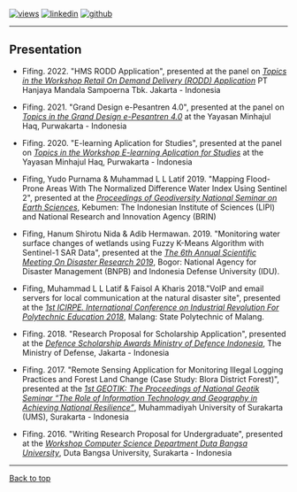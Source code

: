 [![views](https://hits.seeyoufarm.com/api/count/incr/badge.svg?url=https%3A%2F%2Ffifing3.github.io%2Fpresentation&count_bg=%2379C83D&title_bg=%23555555&icon=&icon_color=%23E7E7E7&title=hits&edge_flat=false)](https://hits.seeyoufarm.com) [![linkedin](https://img.shields.io/badge/View-My_LinkedIn-0A66C2?style=flat&logo=linkedin&logoColor=white)](https://www.linkedin.com/in/fifing/) [![github](https://img.shields.io/badge/View_My_GitHub-181717?style=flat-square&logo=github&logoColor=white)](https://github.com/fifing3/) 


---
## Presentation

- Fifing. 2022. "HMS RODD Application", presented  at the panel on [*Topics in the Workshop Retail On Demand Delivery (RODD) Application*](https://www.sampoerna.com/) PT Hanjaya Mandala Sampoerna Tbk. Jakarta - Indonesia

- Fifing. 2021. "Grand Design e-Pesantren 4.0", presented at the panel on [*Topics in the Grand Design e-Pesantren 4.0*](https://minhajulhaq.sch.id/) at the Yayasan Minhajul Haq, Purwakarta - Indonesia

- Fifing. 2020. "E-learning Aplication for Studies", presented at the panel on [*Topics in the Workshop E-learning Aplication for Studies*](https://minhajulhaq.sch.id/) at the Yayasan Minhajul Haq, Purwakarta - Indonesia

- Fifing, Yudo Purnama & Muhammad L L Latif 2019. "Mapping Flood-Prone Areas With The Normalized Difference Water Index Using Sentinel 2", presented at the [*Proceedings of Geodiversity National Seminar on Earth Sciences*](https://geodiversity.lipi.go.id/senailbum), Kebumen: The Indonesian Institute of Sciences (LIPI) and National Research and Innovation Agency (BRIN)

- Fifing, Hanum Shirotu Nida & Adib Hermawan. 2019. "Monitoring water surface changes of wetlands using Fuzzy K-Means Algorithm with Sentinel-1 SAR Data", presented at the [*The 6th Annual Scientific Meeting On Disaster Research 2019*](), Bogor: National Agency for Disaster Management (BNPB) and Indonesia Defense University (IDU).

- Fifing, Muhammad L L Latif & Faisol A Kharis 2018."VoIP and email servers for local communication at the natural disaster site", presented at the 
[*1st ICIRPE. International Conference on Industrial Revolution For Polytechnic Education 2018*](http://semnastek.polinema.ac.id/poltexxpo/), Malang: State Polytechnic of Malang.

- Fifing. 2018. "Research Proposal for Scholarship Application", presented at the [*Defence Scholarship Awards Ministry of Defence Indonesia*](https://idu.ac.id/), The Ministry of Defense, Jakarta - Indonesia

- Fifing. 2017. "Remote Sensing Application for Monitoring Illegal Logging Practices and Forest Land Change (Case Study: Blora District Forest)",
presented at the [*1st GEOTIK: The Proceedings of National Geotik Seminar “The Role of Information Technology and Geography in Achieving National Resilience”*](http://geotik.ums.ac.id/2017/), Muhammadiyah University of Surakarta (UMS), Surakarta - Indonesia

- Fifing. 2016. "Writing Research Proposal for Undergraduate", presented at the [*Workshop Computer Science Department Duta Bangsa University*](https://udb.ac.id/), Duta Bangsa University, Surakarta - Indonesia


---
[Back to top](#)
<!-- p style="font-size:11px">Page template forked from <a href="https://github.com/evanca/quick-portfolio">evanca</a></p> -->
<!-- Remove above link if you don't want to attibute -->
